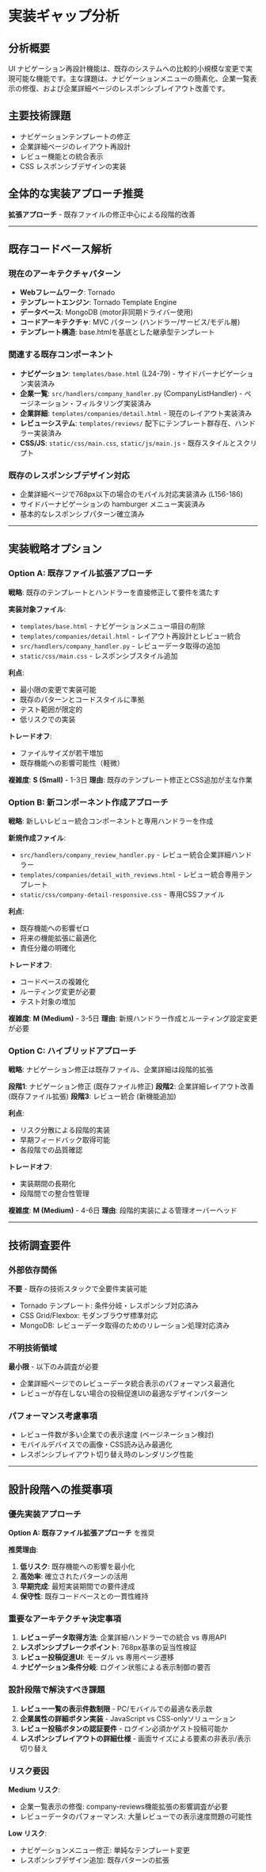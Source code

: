 # 実装ギャップ分析

## 分析概要

UI ナビゲーション再設計機能は、既存のシステムへの比較的小規模な変更で実現可能な機能です。主な課題は、ナビゲーションメニューの簡素化、企業一覧表示の修復、および企業詳細ページのレスポンシブレイアウト改善です。

## 主要技術課題
- ナビゲーションテンプレートの修正
- 企業詳細ページのレイアウト再設計
- レビュー機能との統合表示
- CSS レスポンシブデザインの実装

## 全体的な実装アプローチ推奨
**拡張アプローチ** - 既存ファイルの修正中心による段階的改善

---

## 既存コードベース解析

### 現在のアーキテクチャパターン
- **Webフレームワーク**: Tornado
- **テンプレートエンジン**: Tornado Template Engine
- **データベース**: MongoDB (motor非同期ドライバー使用)
- **コードアーキテクチャ**: MVC パターン (ハンドラー/サービス/モデル層)
- **テンプレート構造**: base.htmlを基底とした継承型テンプレート

### 関連する既存コンポーネント
- **ナビゲーション**: `templates/base.html` (L24-79) - サイドバーナビゲーション実装済み
- **企業一覧**: `src/handlers/company_handler.py` (CompanyListHandler) - ページネーション・フィルタリング実装済み
- **企業詳細**: `templates/companies/detail.html` - 現在のレイアウト実装済み
- **レビューシステム**: `templates/reviews/` 配下にテンプレート群存在、ハンドラー実装済み
- **CSS/JS**: `static/css/main.css`, `static/js/main.js` - 既存スタイルとスクリプト

### 既存のレスポンシブデザイン対応
- 企業詳細ページで768px以下の場合のモバイル対応実装済み (L156-186)
- サイドバーナビゲーションの hamburger メニュー実装済み
- 基本的なレスポンシブパターン確立済み

---

## 実装戦略オプション

### Option A: 既存ファイル拡張アプローチ
**戦略**: 既存のテンプレートとハンドラーを直接修正して要件を満たす

**実装対象ファイル**:
- `templates/base.html` - ナビゲーションメニュー項目の削除
- `templates/companies/detail.html` - レイアウト再設計とレビュー統合
- `src/handlers/company_handler.py` - レビューデータ取得の追加
- `static/css/main.css` - レスポンシブスタイル追加

**利点**:
- 最小限の変更で実装可能
- 既存のパターンとコードスタイルに準拠
- テスト範囲が限定的
- 低リスクでの実装

**トレードオフ**:
- ファイルサイズが若干増加
- 既存機能への影響可能性（軽微）

**複雑度**: **S (Small)** - 1-3日
**理由**: 既存のテンプレート修正とCSS追加が主な作業

### Option B: 新コンポーネント作成アプローチ
**戦略**: 新しいレビュー統合コンポーネントと専用ハンドラーを作成

**新規作成ファイル**:
- `src/handlers/company_review_handler.py` - レビュー統合企業詳細ハンドラー
- `templates/companies/detail_with_reviews.html` - レビュー統合専用テンプレート
- `static/css/company-detail-responsive.css` - 専用CSSファイル

**利点**:
- 既存機能への影響ゼロ
- 将来の機能拡張に最適化
- 責任分離の明確化

**トレードオフ**:
- コードベースの複雑化
- ルーティング変更が必要
- テスト対象の増加

**複雑度**: **M (Medium)** - 3-5日
**理由**: 新規ハンドラー作成とルーティング設定変更が必要

### Option C: ハイブリッドアプローチ
**戦略**: ナビゲーション修正は既存ファイル、企業詳細は段階的拡張

**段階1**: ナビゲーション修正 (既存ファイル修正)
**段階2**: 企業詳細レイアウト改善 (既存ファイル拡張)
**段階3**: レビュー統合 (新機能追加)

**利点**:
- リスク分散による段階的実装
- 早期フィードバック取得可能
- 各段階での品質確認

**トレードオフ**:
- 実装期間の長期化
- 段階間での整合性管理

**複雑度**: **M (Medium)** - 4-6日
**理由**: 段階的実装による管理オーバーヘッド

---

## 技術調査要件

### 外部依存関係
**不要** - 既存の技術スタックで全要件実装可能
- Tornado テンプレート: 条件分岐・レスポンシブ対応済み
- CSS Grid/Flexbox: モダンブラウザ標準対応
- MongoDB: レビューデータ取得のためのリレーション処理対応済み

### 不明技術領域
**最小限** - 以下のみ調査が必要
- 企業詳細ページでのレビューデータ統合表示のパフォーマンス最適化
- レビューが存在しない場合の投稿促進UIの最適なデザインパターン

### パフォーマンス考慮事項
- レビュー件数が多い企業での表示速度 (ページネーション検討)
- モバイルデバイスでの画像・CSS読み込み最適化
- レスポンシブレイアウト切り替え時のレンダリング性能

---

## 設計段階への推奨事項

### 優先実装アプローチ
**Option A: 既存ファイル拡張アプローチ** を推奨

**推奨理由**:
1. **低リスク**: 既存機能への影響を最小化
2. **高効率**: 確立されたパターンの活用
3. **早期完成**: 最短実装期間での要件達成
4. **保守性**: 既存コードベースとの一貫性維持

### 重要なアーキテクチャ決定事項
1. **レビューデータ取得方法**: 企業詳細ハンドラーでの統合 vs 専用API
2. **レスポンシブブレークポイント**: 768px基準の妥当性検証
3. **レビュー投稿促進UI**: モーダル vs 専用ページ遷移
4. **ナビゲーション条件分岐**: ログイン状態による表示制御の要否

### 設計段階で解決すべき課題
1. **レビュー一覧の表示件数制限** - PC/モバイルでの最適な表示数
2. **企業属性の詳細ボタン実装** - JavaScript vs CSS-onlyソリューション
3. **レビュー投稿ボタンの認証要件** - ログイン必須かゲスト投稿可能か
4. **レスポンシブレイアウトの詳細仕様** - 画面サイズによる要素の非表示/表示切り替え

### リスク要因
**Medium リスク**:
- 企業一覧表示の修復: company-reviews機能拡張の影響調査が必要
- レビューデータのパフォーマンス: 大量レビューでの表示速度問題の可能性

**Low リスク**:
- ナビゲーションメニュー修正: 単純なテンプレート変更
- レスポンシブデザイン追加: 既存パターンの拡張